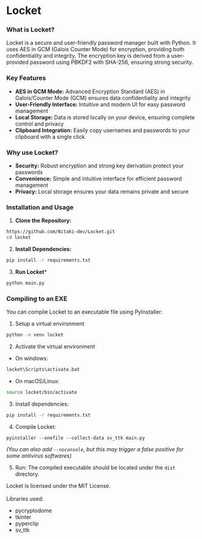 # Locket

### What is Locket?
Locket is a secure and user-friendly password manager built with Python. It uses AES in GCM (Galois Counter Mode) for encryption, providing both confidentiality and integrity. The encryption key is derived from a user-provided password using PBKDF2 with SHA-256, ensuring strong security.

### Key Features

- **AES in GCM Mode:** Advanced Encryption Standard (AES) in Galois/Counter Mode (GCM) ensures data confidentiality and integrity
- **User-Friendly Interface:** Intuitive and modern UI for easy password management
- **Local Storage:** Data is stored locally on your device, ensuring complete control and privacy
- **Clipboard Integration:** Easily copy usernames and passwords to your clipboard with a single click

### Why use Locket?

- **Security:** Robust encryption and strong key derivation protect your passwords
- **Convenience:** Simple and intuitive interface for efficient password management
- **Privacy:** Local storage ensures your data remains private and secure

### Installation and Usage

1. **Clone the Repository:** 
```bash
https://github.com/Nitaki-dev/Locket.git
cd locket
```
2. **Install Dependencies:**
```bash
pip install -r requirements.txt
```
3. **Run Locket***
```bash
python main.py
```

### Compiling to an EXE
You can compile Locket to an executable file using PyInstaller:
1. Setup a virtual environment
```bash
python -m venv locket
```
2. Activate the virtual environment
- On windows:
```bash
locket\Scripts\activate.bat
```
- On macOS/Linux:
```bash
source locket/bin/activate
```
3. Install dependencies:
```bash
pip install -r requirements.txt
```
4. Compile Locket:
```
pyinstaller --onefile --collect-data sv_ttk main.py
```
*(You can also add `--noconsole`, but this may trigger a false positive for some antivirus softwares)*

5. Run:
The compiled executable should be located under the `dist` directory.

Locket is licensed under the MIT License.
<br><br>
Libraries used:
<br>
- pycryptodome
- tkinter
- pyperclip
- sv_ttk
